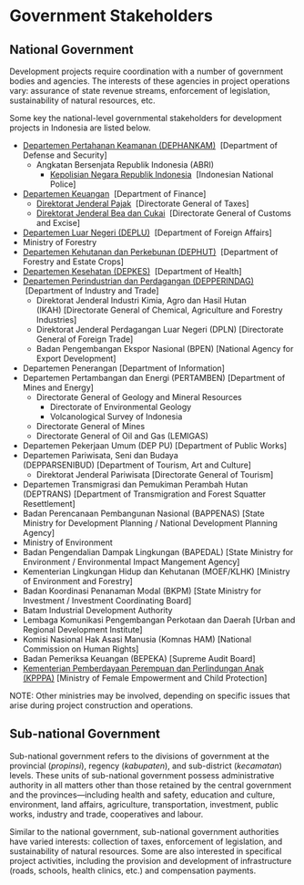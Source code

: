 # Government Stakeholders

## National Government

Development projects require coordination with a number of government bodies and agencies. The interests of these agencies in project operations vary: assurance of state revenue streams, enforcement of legislation, sustainability of natural resources, etc.

Some key the national-level governmental stakeholders for development projects in Indonesia are listed below.


* [Departemen Pertahanan Keamanan (DEPHANKAM)](http://www.hankam.go.id/)  [Department of Defense and Security]
    - Angkatan Bersenjata Republik Indonesia (ABRI)
        * [Kepolisian Negara Republik Indonesia](http://www.polri.mil.id/)  [Indonesian National Police]
* [Departemen Keuangan](http://www.depkeu.go.id/)  [Department of Finance]
    - [Direktorat Jenderal Pajak](http://www.pajak.go.id/)  [Directorate General of Taxes]
    - [Direktorat Jenderal Bea dan Cukai](http://www.beacukai.go.id/)  [Directorate General of Customs and Excise]
* [Departemen Luar Negeri (DEPLU)](http://www.kemlu.go.id/id/Default.aspx)  [Department of Foreign Affairs]
* Ministry of Forestry
* [Departemen Kehutanan dan Perkebunan (DEPHUT)](http://www.dephut.go.id/)  [Department of Forestry and Estate Crops]
* [Departemen Kesehatan (DEPKES)](http://www.depkes.go.id/)  [Department of Health]
* [Departemen Perindustrian dan Perdagangan (DEPPERINDAG)](http://indag.dprin.go.id/)  [Department of Industry and Trade]
    - Direktorat Jenderal Industri Kimia, Agro dan Hasil Hutan (IKAH) [Directorate General of Chemical, Agriculture and Forestry Industries]
    - Direktorat Jenderal Perdagangan Luar Negeri (DPLN) [Directorate General of Foreign Trade]
    - Badan Pengembangan Ekspor Nasional (BPEN) [National Agency for Export Development]
* Departemen Penerangan [Department of Information]
* Departemen Pertambangan dan Energi (PERTAMBEN) [Department of Mines and Energy]
    - Directorate General of Geology and Mineral Resources
        * Directorate of Environmental Geology
        * Volcanological Survey of Indonesia
    - Directorate General of Mines
    - Directorate General of Oil and Gas (LEMIGAS)
* Departemen Pekerjaan Umum (DEP PU) [Department of Public Works]
* Departemen Pariwisata, Seni dan Budaya (DEPPARSENIBUD) [Department of Tourism, Art and Culture]
    - Direktorat Jenderal Pariwisata [Directorate General of Tourism]
* Departemen Transmigrasi dan Pemukiman Perambah Hutan (DEPTRANS) [Department of Transmigration and Forest Squatter Resettlement]
* Badan Perencanaan Pembangunan Nasional (BAPPENAS) [State Ministry for Development Planning / National Development Planning Agency]
* Ministry of Environment
* Badan Pengendalian Dampak Lingkungan (BAPEDAL) [State Ministry for Environment / Environmental Impact Mangement Agency]
* Kementerian Lingkungan Hidup dan Kehutanan (MOEF/KLHK) [Ministry of Environment and Forestry]
* Badan Koordinasi Penanaman Modal (BKPM) [State Ministry for Investment / Investment Coordinating Board]
* Batam Industrial Development Authority
* Lembaga Komunikasi Pengembangan Perkotaan dan Daerah [Urban and Regional Development Institute]
* Komisi Nasional Hak Asasi Manusia (Komnas HAM) [National Commission on Human Rights]
* Badan Pemeriksa Keuangan (BEPEKA) [Supreme Audit Board]
* [Kementerian Pemberdayaan Perempuan dan Perlindungan Anak (KPPPA)](www.kemenpppa.go.id/) [Ministry of Female Empowerment and Child Protection] 

NOTE: Other ministries may be involved, depending on specific issues that arise during project construction and operations.


## Sub-national Government

Sub-national government refers to the divisions of government at the provincial (_propinsi_), regency (_kabupaten_), and sub-district (_kecamatan_) levels. These units of sub-national government possess administrative authority in all matters other than those retained by the central government and the provinces—including health and safety, education and culture, environment, land affairs, agriculture, transportation, investment, public works, industry and trade, cooperatives and labour.

Similar to the national government, sub-national government authorities have varied interests: collection of taxes, enforcement of legislation, and sustainability of natural resources.  Some are also interested in specifical project activities, including the provision and development of infrastructure (roads, schools, health clinics, etc.) and compensation payments.

<!--

Projec-backed community development initiatives can help to lessen the financial, developmental training and capacity-building burdens of the national government, and the project’s success may even have positive reputational consequences.

-->

